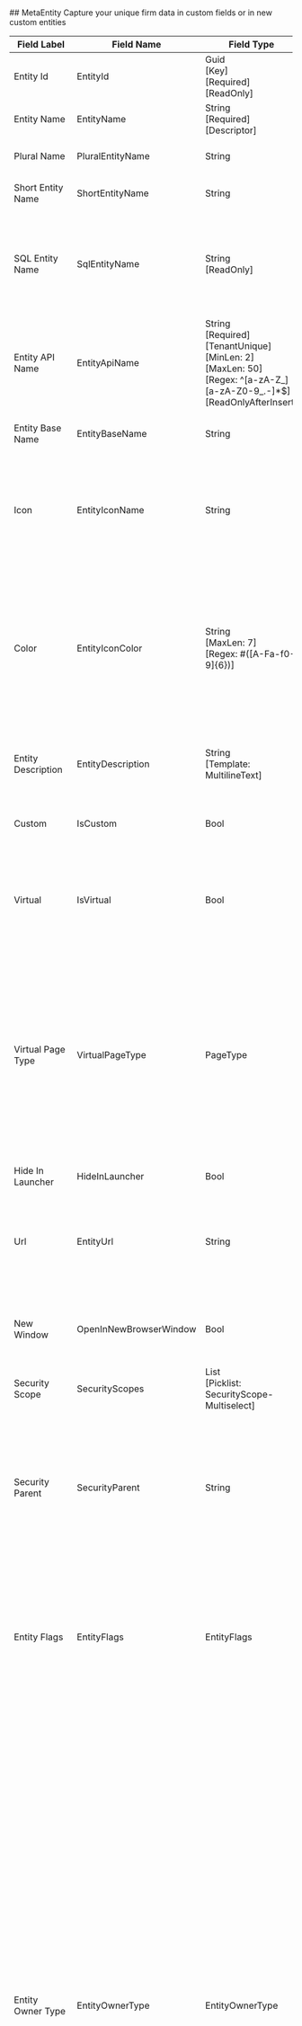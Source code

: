 # 

﻿## MetaEntity
Capture your unique firm data in custom fields or in new custom entities 
  
| Field Label | Field Name | Field Type | Description |  
| ---- | ---- | ---- | ---- |  
| Entity Id | EntityId | Guid<br/>  [Key]<br/>  [Required]<br/>  [ReadOnly] |  |  
| Entity Name | EntityName | String<br/>  [Required]<br/>  [Descriptor] | The name of the entity as it appears on pages and forms.  |  
| Plural Name | PluralEntityName | String | The plural name of the entity. This label is used as the title in list headings. |  
| Short Entity Name | ShortEntityName | String | Used in column headings and other places where the full name would not fit. |  
| SQL Entity Name | SqlEntityName | String<br/>  [ReadOnly] | The actual table name in the underlying SQL Database. This is the same as the pluralised entity name for standard entities. Custom entities are stored in SQL tables with the name root FlexTable and are numbered starting with FlexTable001. |  
| Entity API Name | EntityApiName | String<br/>  [Required]<br/>  [TenantUnique]<br/>  [MinLen: 2]<br/>  [MaxLen: 50]<br/>  [Regex: ^[a-zA-Z_][a-zA-Z0-9_.-]*$]<br/>  [ReadOnlyAfterInsert] | A unique and url-safe API name for this entity. It is used to refer to the entity in processes and in the external API. The name is derived from the entity name by default and can only be edited when creating a new entity.  |  
| Entity Base Name | EntityBaseName | String | Applies to virtual entities such as 'Clients' where the entity is actually a view of an existing entity.  |  
| Icon | EntityIconName | String | Specify the name of a FontAwesome icon to display when the entitity appears on pages and forms. For example, 'fal fa-cogs' will display a large cog and two smaller ones to the right. See the entire list at: https://fontawesome.com/icons?d=gallery&s=light |  
| Color | EntityIconColor | String<br/>  [MaxLen: 7]<br/>  [Regex: #([A-Fa-f0-9]{6})] | Specify the web color used to provide the icon background when the entity icon is displayed. The web color must be specified in web hex format and must begin with a leading # sign and contain 6 additional characters consisting of the letters A-F and the numbers 0-9. For example, the code '#00204F' specifies the color we use for the main menu background. You can select a color from the color picker or enter one directly.  |  
| Entity Description | EntityDescription | String<br/>  [Template: MultilineText] | Specify a short description of the entity that appears when users hover over its icon with their mouse or tap on the info icon in Mobile.  |  
| Custom | IsCustom | Bool | True for custom Entities created by users. These can be customised in contrast with the standard entities which cannot be edited. |  
| Virtual | IsVirtual | Bool | Virtual entities are used as an anchor for pages and menu items that are not associated with any entity. They do not have fields, but generally appear and can be selected in menus and lists much like regular entities.  |  
| Virtual Page Type | VirtualPageType | PageType | <br/>  Allowable Values: <br/>  <br/>  **Entity**: An Entity Page is typically used to display a list of entity records, for example, the list of Contacts. <br/>  **EntityArchive**: An Entity Archive Page is used to display a list of archived entity records. <br/>  **RecordDetails**: A Record Details Page is used to display and edit the contents of a single entity record, for example, a Contact record. <br/>  **Dashboard**: Dashboard pages are typically used as home pages and can contain a wide variety of components.  |  
| Hide In Launcher | HideInLauncher | Bool |  |  
| Url | EntityUrl | String | Enter a Url for virtual entities to navigate to the page or action. For example, workflows you design can be launched from the App Launcher and/or main menu by creating a Virtual Entity, setting the the Workflow's url and then linking it to a new or existing app.  |  
| New Window | OpenInNewBrowserWindow | Bool | Determines whether a new browser window will be opened when navigating to the URL specified for virtual entities. This is particularly useful for external pages/websites.  |  
| Security Scope | SecurityScopes | List<string><br/>  [Picklist: SecurityScope-Multiselect] | Select the access security scope/group that you want to apply to this entity.  |  
| Security Parent | SecurityParent | String | Use to specify the security parent for details entities in a header-details relationship such as order lines which can only be accessed by selecting the header entity record first. The SecurityScopes governing access to such a details entity are then derived from those set for the SecurityParent. For example, SubscriptionItems have 'Subscription' as their SecurityParent.  |  
| Entity Flags | EntityFlags | EntityFlags | <br/>  Allowable Values: <br/>  <br/>  **ISubtenantEntity**<br/>  **ITenantEntity**<br/>  **IAppSharedEntity**<br/>  **ICommonEntity**<br/>  **IAppEntity**<br/>  **IRecordOwnerEntity**<br/>  **ITenantRootEntity**<br/>  **ICustomisableEntity**<br/>  **ICanArchive**<br/>  **ITenantSharedEntity** |  
| Entity Owner Type | EntityOwnerType | EntityOwnerType | The Entity Base Type determines which users will have access to an entity. For example, Org Entities contain records that can only be accessed by employees who work for that organization and by clients who have been granted read rights in a client portal. <br/>  Allowable Values: <br/>  <br/>  **Undefined**<br/>  **SubtenantEntity**: A Subtenant Entity has records that are owned by a specific Subtenant of an organization which can be accessed in their Customer/Subtenant portal, e.g. Expenses, Fixed Assets. <br/>  **TenantEntity**: An Tenant Entity has records that are all owned by a specific organization/tenant, e.g. Employees, Leads, Opportunities, Cases. <br/>  **TenantSharedEntity**: An Tenant Shared Entity has records that are owned by a tenant/organization but can be shared with subtenants, e.g. Documents, Cases. <br/>  **AppSharedEntity**: An App Shared Entity has records that can belong to a single organization or be shared across organizations, e.g. standard picklists. These entities can also be viewed by subtenants. <br/>  **CommonEntity**: A Common Entity has records that can be viewed/selected by tenants/organizations, but are owned/managed by app administrators/helpdesk staff, e.g. Currencies, Currency Rates, Translations.<br/>  **AppEntity**: An App Entity has records that can only be viewed/edited by app administrators/helpdesk staff, e.g. the Staff entity itself. |  
| Feature Keys | FeatureKeys | List<string><br/>  [Picklist: FeatureKey-Multiselect] | Select the feature keys that a user requires to access this entity. A user's feature keys are determined by the subscription linked to the organization in the NetMatix Subscription Manager. If no feature keys are specified (default) here then all users with sufficient access rights will be able to view the entity. In summary, a user must have both the required subscription and the required access security rights to view an entity. |  
| Entity Tags | EntityTags | List<string><br/>  [Picklist: EntityTag-Multiselect] | Used to determine how the entity is treated in certain system operations. For example, whether the entity data is copied during a Sandbox creation operation. |  
| Allow Reports | AllowReports | Bool | Determines whether users can use the entity in user-designed reports.  |  
| Allow API Access | AllowAPIAccess | Bool | When this setting is enabled, the entity can be queried, and modified through the public GraphQL API (by authorised users who have been issued an API Access Token).  |  
| Help Text | HelpText | String | Use this space to provide more detailed guidance to your users. Text can be formatted using Markdown which is an easy-to-read, easy-to-write syntax for formatting plain text.syntax. Markdown can also include hyperlinks to access additional information. The help text position and display style are governed by the Help Text Position dropdown.  |  
| Field Help Text Position | FieldHelpTextPosition | FieldHelpTextPosition | Determines where and how the text entered in the Help Text field will be displayed. See the option descriptions in the dropdown. <br/>  Allowable Values: <br/>  <br/>  **IconLink**: Displays a question mark icon beside the tooltip exclamation icon for fields on forms where help text is available. When a user clicks on the link, the help text appears in a popup window. <br/>  **TextUnder**: Displays help text under the field in a smaller font size on forms and pages. On mobile displays, this option is automatically converted to the HyperlinkUnder option. <br/>  **HyperlinkUnder**: Displays the first line of the help text as a hyperlink under the field on forms and pages. When a user clicks on the link the full help text appears in a popup window. <br/>  **HyperlinkRight**: Displays the first line of the help text as a hyperlink to the right of the field on forms and pages. When a user clicks on the link the full help text appears in a popup window. <br/>  **DoNotDisplay**: Helptext does not display. This can be overriden on individual form layouts.  |  
| Notes | EntityNotes | String<br/>  [Template: MultilineText] | Use to specify information for admin or developer use that will not normally be shown to users.  |  
| External Table Name01 | ExternalTableName01 | String | For internal use. External table names are typically used to store the table name for the same type of data in an external system to facilitate integration. They can also be used to retain original table names for converted data.  |  
| External Table Name02 | ExternalTableName02 | String |  |  
| Delete Behavior | EntityDeleteBehavior | EntityDeleteBehavior | Determines whether an entity record can be deleted when it is referenced by other entities. Normally set to Restrict to prevent deletion of Contacts and other core entity records. Setting to this behavior to Cascade will cause automatic deletion child records along with the parent record. <br/>  Allowable Values: <br/>  <br/>  **Restrict**: The delete operation is not applied to dependent entities. <br/>  **Cascade**: Dependent entities are also deleted.  |  
| Required User Type | RequiredUserType | RequiredUserType | <br/>  Allowable Values: <br/>  <br/>  **Client**<br/>  **Employee**<br/>  **Staff**<br/>  **ClientOrEmployee** |  
| Organization Id | OrganizationId | Guid?<br/>  [ForeignKey Organization] |  |  
| Created Date | CreatedDate | DateTime |  |  
| Created By | CreatedBy | String |  |  
| Modified Date | ModifiedDate | DateTime |  |  
| Modified By | ModifiedBy | String |  |  
| Row Version | RowVersion | Int |  |  

